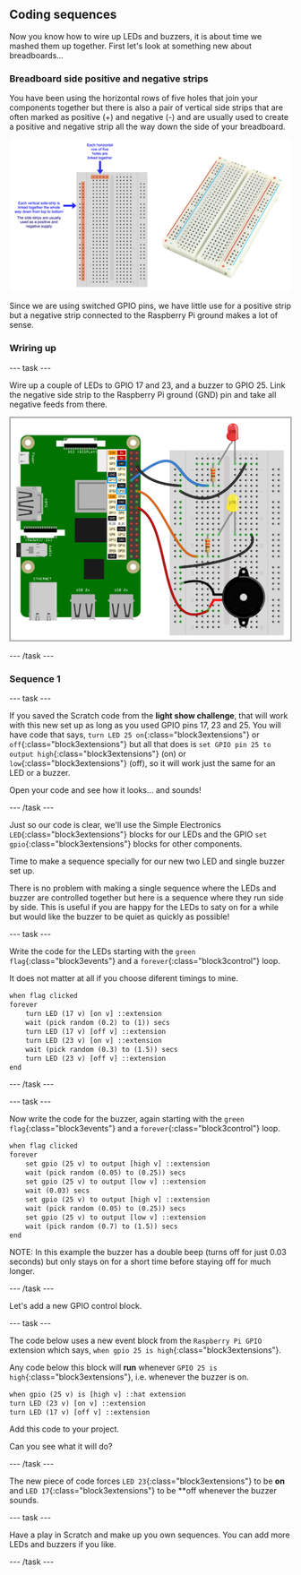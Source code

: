## Coding sequences

Now you know how to wire up LEDs and buzzers, it is about time we mashed them up together. First let's look at something new about breadboards...

### Breadboard side positive and negative strips

You have been using the horizontal rows of five holes that join your components together but there is also a pair of vertical side strips that are often marked as positive (+) and negative (-) and are usually used to create a positive and negative strip all the way down the side of your breadboard. 

![Breadboard](images/sequences_breadboardSideStrip.png)

Since we are using switched GPIO pins, we have little use for a positive strip but a negative strip connected to the Raspberry Pi ground makes a lot of sense.

### Wriring up

--- task ---

Wire up a couple of LEDs to GPIO 17 and 23, and a buzzer to GPIO 25. Link the negative side strip to the Raspberry Pi ground (GND) pin and take all negative feeds from there.

![Two LEDs and a buzzer](images/sequences_2LEDsAnd1Buzzer.png)

--- /task ---

### Sequence 1

--- task ---

If you saved the Scratch code from the **light show challenge**, that will work with this new set up as long as you used GPIO pins 17, 23 and 25. You will have code that says, `turn LED 25 on`{:class="block3extensions"} or `off`{:class="block3extensions"} but all that does is `set GPIO pin 25 to output high`{:class="block3extensions"} (on) or `low`{:class="block3extensions"} (off), so it will work just the same for an LED or a buzzer.

Open your code and see how it looks... and sounds!

--- /task ---

Just so our code is clear, we'll use the Simple Electronics `LED`{:class="block3extensions"} blocks for our LEDs and the GPIO `set gpio`{:class="block3extensions"} blocks for other components.

Time to make a sequence specially for our new two LED and single buzzer set up.

There is no problem with making a single sequence where the LEDs and buzzer are controlled together but here is a sequence where they run side by side. This is useful if you are happy for the LEDs to saty on for a while but would like the buzzer to be quiet as quickly as possible!

--- task ---

Write the code for the LEDs starting with the `green flag`{:class="block3events"} and a `forever`{:class="block3control"} loop.

It does not matter at all if you choose diferent timings to mine.

```blocks3
when flag clicked
forever
    turn LED (17 v) [on v] ::extension
    wait (pick random (0.2) to (1)) secs
    turn LED (17 v) [off v] ::extension
    turn LED (23 v) [on v] ::extension
    wait (pick random (0.3) to (1.5)) secs
    turn LED (23 v) [off v] ::extension
end
```

--- /task ---

--- task ---

Now write the code for the buzzer, again starting with the `green flag`{:class="block3events"} and a `forever`{:class="block3control"} loop.

```blocks3
when flag clicked
forever
    set gpio (25 v) to output [high v] ::extension
    wait (pick random (0.05) to (0.25)) secs
    set gpio (25 v) to output [low v] ::extension
    wait (0.03) secs
    set gpio (25 v) to output [high v] ::extension
    wait (pick random (0.05) to (0.25)) secs
    set gpio (25 v) to output [low v] ::extension
    wait (pick random (0.7) to (1.5)) secs
end
```
NOTE: In this example the buzzer has a double beep (turns off for just 0.03 seconds) but only stays on for a short time before staying off for much longer.

--- /task ---

Let's add a new GPIO control block.

--- task ---

The code below uses a new event block from the `Raspberry Pi GPIO` extension which says, `when gpio 25 is high`{:class="block3extensions"}.

Any code below this block will **run** whenever `GPIO 25 is high`{:class="block3extensions"}, i.e. whenever the buzzer is on.

```blocks3
when gpio (25 v) is [high v] ::hat extension
turn LED (23 v) [on v] ::extension
turn LED (17 v) [off v] ::extension
```

Add this code to your project.

Can you see what it will do?

--- /task ---

The new piece of code forces `LED 23`{:class="block3extensions"} to be **on** and `LED 17`{:class="block3extensions"} to be **off whenever the buzzer sounds. 

--- task ---

Have a play in Scratch and make up you own sequences. You can add more LEDs and buzzers if you like.

--- /task ---

